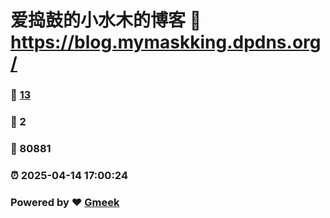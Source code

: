 # 爱捣鼓的小水木的博客 :link: https://blog.mymaskking.dpdns.org/ 
### :page_facing_up: [13](https://blog.mymaskking.dpdns.org//tag.html) 
### :speech_balloon: 2 
### :hibiscus: 80881 
### :alarm_clock: 2025-04-14 17:00:24 
### Powered by :heart: [Gmeek](https://github.com/Meekdai/Gmeek)

